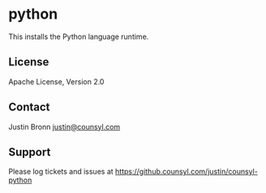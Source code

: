 python
======

This installs the Python language runtime.

License
-------

Apache License, Version 2.0

Contact
-------

Justin Bronn <justin@counsyl.com>

Support
-------

Please log tickets and issues at https://github.counsyl.com/justin/counsyl-python
